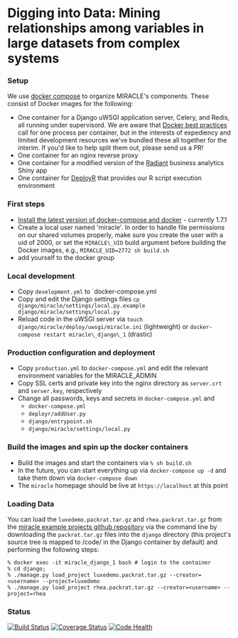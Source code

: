 # Digging into Data: Mining relationships among variables in large datasets from complex systems
### Setup

We use [docker compose](https://docs.docker.com/compose/) to organize MIRACLE's components. These consist of Docker
images for the following:

* One container for a Django uWSGI application server, Celery, and Redis, all running under supervisord. We are
  aware that [Docker best practices](https://docs.docker.com/engine/userguide/eng-image/dockerfile_best-practices/) call
  for one process per container, but in the interests of expediency and limited development resources we've bundled
  these all together for the interim. If you'd like to help split them out, please send us a PR!
* One container for an nginx reverse proxy
* One container for a modified version of the [Radiant](https://github.com/vnijs/radiant) business analytics Shiny app
* One container for [DeployR](https://deployr.revolutionanalytics.com/) that provides our R script execution environment

### First steps

* [Install the latest version of docker-compose and docker](https://docs.docker.com/compose/install/) - currently 1.7.1
* Create a local user named 'miracle'. In order to handle file permissions on our shared volumes properly, make sure you
  create the user with a uid of 2000, or set the `MIRACLE\_UID` build argument before building the Docker images, e.g.,
  `MIRACLE_UID=2772 sh build.sh`
* add yourself to the docker group

### Local development

* Copy `development.yml` to `docker-compose.yml
* Copy and edit the Django settings files `cp django/miracle/settings/local.py.example django/miracle/settings/local.py` 
* Reload code in the uWSGI server via `touch django/miracle/deploy/uwsgi/miracle.ini` (lightweight) or `docker-compose restart miracle\_django\_1` (drastic)

### Production configuration and deployment

* Copy `production.yml` to `docker-compose.yml` and edit the relevant environment variables for the MIRACLE_ADMIN
* Copy SSL certs and private key into the nginx directory as `server.crt` and `server.key`, respectively
* Change all passwords, keys and secrets in `docker-compose.yml` and 
  - `docker-compose.yml`
  - `deployr/addUser.py`
  - `django/entrypoint.sh`
  - `django/miracle/settings/local.py`

### Build the images and spin up the docker containers

* Build the images and start the containers via `% sh build.sh`
* In the future, you can start everything up via `docker-compose up -d` and take them down via `docker-compose down`
* The `miracle` homepage should be live at `https://localhost` at this point

### Loading Data

You can load the `luxedemo.packrat.tar.gz` and `rhea.packrat.tar.gz` from the
[miracle example projects github repository](https://github.com/comses/miracle-example-projects) via the command line by
downloading the `packrat.tar.gz` files into the `django` directory (this project's source tree is mapped to
/code/ in the Django container by default) and performing the following steps:

```
% docker exec -it miracle_django_1 bash # login to the container
% cd django;
% ./manage.py load_project luxedemo.packrat.tar.gz --creator=<username> --project=luxedemo
% ./manage.py load_project rhea.packrat.tar.gz --creator=<username> --project=rhea
```

### Status
[![Build Status](https://travis-ci.org/comses/miracle.svg?branch=master)](https://travis-ci.org/comses/miracle)
[![Coverage Status](https://coveralls.io/repos/comses/miracle/badge.svg)](https://coveralls.io/r/comses/miracle)
[![Code Health](https://landscape.io/github/comses/miracle/master/landscape.svg?style=flat)](https://landscape.io/github/comses/miracle/master)

